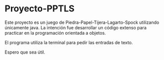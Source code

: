 # Proyecto-PPTLS

Este proyecto es un juego de Piedra-Papel-Tijera-Lagarto-Spock utilizando únicamente java. 
La intención fue desarrollar un código extenso para practicar en la programación orientada a objetos.

El programa utiliza la terminal para pedir las entradas de texto.

Espero que sea útil.
